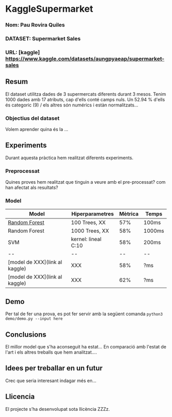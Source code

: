 # KaggleSupermarket
### Nom: Pau Rovira Quiles
### DATASET: Supermarket Sales
### URL: [kaggle] https://www.kaggle.com/datasets/aungpyaeap/supermarket-sales
## Resum
El dataset utilitza dades de 3 supermercats diferents durant 3 mesos.
Tenim 1000 dades amb 17 atributs, cap d'ells conté camps nuls. Un 52.94 % d'ells és categoric (9) / els altres són numérics i estàn normalitzats...
### Objectius del dataset
Volem aprender quina és la ...
## Experiments
Durant aquesta pràctica hem realitzat diferents experiments.
### Preprocessat
Quines proves hem realitzat que tinguin a veure amb el pre-processat? com han afectat als resultats?
### Model
| Model | Hiperparametres | Mètrica | Temps |
| -- | -- | -- | -- |
| [Random Forest](link) | 100 Trees, XX | 57% | 100ms |
| Random Forest | 1000 Trees, XX | 58% | 1000ms |
| SVM | kernel: lineal C:10 | 58% | 200ms |
| -- | -- | -- | -- |
| [model de XXX](link al kaggle) | XXX | 58% | ?ms |
| [model de XXX](link al kaggle) | XXX | 62% | ?ms |
## Demo
Per tal de fer una prova, es pot fer servir amb la següent comanda
``` python3 demo/demo.py --input here ```
## Conclusions
El millor model que s'ha aconseguit ha estat...
En comparació amb l'estat de l'art i els altres treballs que hem analitzat....
## Idees per treballar en un futur
Crec que seria interesant indagar més en...
## Llicencia
El projecte s’ha desenvolupat sota llicència ZZZz.
